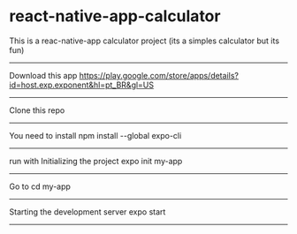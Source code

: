 # react-native-app-calculator
This is a reac-native-app calculator project (its a simples calculator but its fun)
__________
Download this app
https://play.google.com/store/apps/details?id=host.exp.exponent&hl=pt_BR&gl=US
__________
Clone this repo
__________
You need to install
npm install --global expo-cli
__________
run with
Initializing the project
expo init my-app
__________
Go to
cd my-app
__________
Starting the development server
expo start
__________

